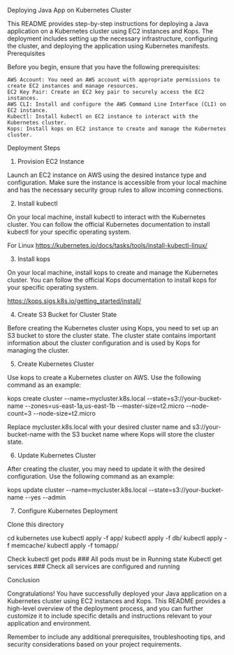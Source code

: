 Deploying Java App on Kubernetes Cluster

This README provides step-by-step instructions for deploying a Java application on a Kubernetes cluster using EC2 instances and Kops. The deployment includes setting up the necessary infrastructure, configuring the cluster, and deploying the application using Kubernetes manifests.
Prerequisites

Before you begin, ensure that you have the following prerequisites:

    AWS Account: You need an AWS account with appropriate permissions to create EC2 instances and manage resources.
    EC2 Key Pair: Create an EC2 key pair to securely access the EC2 instances.
    AWS CLI: Install and configure the AWS Command Line Interface (CLI) on EC2 instance.
    Kubectl: Install kubectl on EC2 instance to interact with the Kubernetes cluster.
    Kops: Install kops on EC2 instance to create and manage the Kubernetes cluster.

Deployment Steps
1. Provision EC2 Instance

Launch an EC2 instance on AWS using the desired instance type and configuration. Make sure the instance is accessible from your local machine and has the necessary security group rules to allow incoming connections.

2. Install kubectl

On your local machine, install kubectl to interact with the Kubernetes cluster. You can follow the official Kubernetes documentation to install kubectl for your specific operating system.

For Linux
https://kubernetes.io/docs/tasks/tools/install-kubectl-linux/

3. Install kops

On your local machine, install kops to create and manage the Kubernetes cluster. You can follow the official Kops documentation to install kops for your specific operating system.

https://kops.sigs.k8s.io/getting_started/install/

4. Create S3 Bucket for Cluster State

Before creating the Kubernetes cluster using Kops, you need to set up an S3 bucket to store the cluster state. The cluster state contains important information about the cluster configuration and is used by Kops for managing the cluster.

5. Create Kubernetes Cluster

Use kops to create a Kubernetes cluster on AWS. Use the following command as an example:

kops create cluster --name=mycluster.k8s.local --state=s3://your-bucket-name --zones=us-east-1a,us-east-1b --master-size=t2.micro --node-count=3 --node-size=t2.micro

Replace mycluster.k8s.local with your desired cluster name and s3://your-bucket-name with the S3 bucket name where Kops will store the cluster state.

6. Update Kubernetes Cluster

After creating the cluster, you may need to update it with the desired configuration. Use the following command as an example:

kops update cluster --name=mycluster.k8s.local --state=s3://your-bucket-name --yes --admin

7. Configure Kubernetes Deployment

Clone this directory 

cd kubernetes
use 
kubectl apply -f  app/
kubectl apply -f  db/
kubectl apply -f  memcache/
kubectl apply -f  tomapp/

Check 
kubectl get pods ### All pods must be in Running state
Kubectl get services ### Check all services are configured and running 

Conclusion

Congratulations! You have successfully deployed your Java application on a Kubernetes cluster using EC2 instances and Kops. This README provides a high-level overview of the deployment process, and you can further customize it to include specific details and instructions relevant to your application and environment.

Remember to include any additional prerequisites, troubleshooting tips, and security considerations based on your project requirements.

